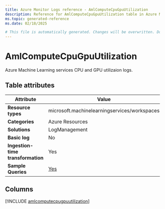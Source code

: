 ```yaml
---
title: Azure Monitor Logs reference - AmlComputeCpuGpuUtilization
description: Reference for AmlComputeCpuGpuUtilization table in Azure Monitor Logs.
ms.topic: generated-reference
ms.date: 02/18/2025

# This file is automatically generated. Changes will be overwritten. Do not change this file directly.
---
```


# AmlComputeCpuGpuUtilization

Azure Machine Learning services CPU and GPU utilizaion logs.


## Table attributes

|Attribute|Value|
|---|---|
|**Resource types**|microsoft.machinelearningservices/workspaces|
|**Categories**|Azure Resources|
|**Solutions**| LogManagement|
|**Basic log**|No|
|**Ingestion-time transformation**|Yes|
|**Sample Queries**|[Yes](/azure/azure-monitor/reference/queries/amlcomputecpugpuutilization)|



## Columns
  
[!INCLUDE [amlcomputecpugpuutilization](~/reusable-content/ce-skilling/azure/includes/azure-monitor/reference/tables/amlcomputecpugpuutilization-include.md)]
